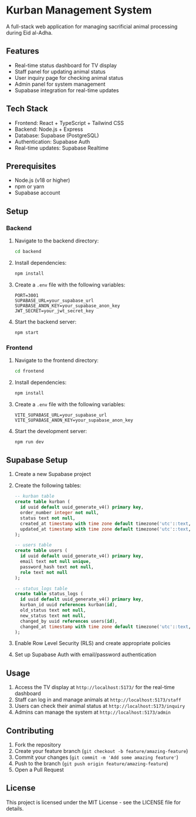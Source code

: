 # Kurban Management System

A full-stack web application for managing sacrificial animal processing during Eid al-Adha.

## Features

- Real-time status dashboard for TV display
- Staff panel for updating animal status
- User inquiry page for checking animal status
- Admin panel for system management
- Supabase integration for real-time updates

## Tech Stack

- Frontend: React + TypeScript + Tailwind CSS
- Backend: Node.js + Express
- Database: Supabase (PostgreSQL)
- Authentication: Supabase Auth
- Real-time updates: Supabase Realtime

## Prerequisites

- Node.js (v18 or higher)
- npm or yarn
- Supabase account

## Setup

### Backend

1. Navigate to the backend directory:
   ```bash
   cd backend
   ```

2. Install dependencies:
   ```bash
   npm install
   ```

3. Create a `.env` file with the following variables:
   ```
   PORT=3001
   SUPABASE_URL=your_supabase_url
   SUPABASE_ANON_KEY=your_supabase_anon_key
   JWT_SECRET=your_jwt_secret_key
   ```

4. Start the backend server:
   ```bash
   npm start
   ```

### Frontend

1. Navigate to the frontend directory:
   ```bash
   cd frontend
   ```

2. Install dependencies:
   ```bash
   npm install
   ```

3. Create a `.env` file with the following variables:
   ```
   VITE_SUPABASE_URL=your_supabase_url
   VITE_SUPABASE_ANON_KEY=your_supabase_anon_key
   ```

4. Start the development server:
   ```bash
   npm run dev
   ```

## Supabase Setup

1. Create a new Supabase project
2. Create the following tables:

   ```sql
   -- kurban table
   create table kurban (
     id uuid default uuid_generate_v4() primary key,
     order_number integer not null,
     status text not null,
     created_at timestamp with time zone default timezone('utc'::text, now()) not null,
     updated_at timestamp with time zone default timezone('utc'::text, now()) not null
   );

   -- users table
   create table users (
     id uuid default uuid_generate_v4() primary key,
     email text not null unique,
     password_hash text not null,
     role text not null
   );

   -- status_logs table
   create table status_logs (
     id uuid default uuid_generate_v4() primary key,
     kurban_id uuid references kurban(id),
     old_status text not null,
     new_status text not null,
     changed_by uuid references users(id),
     changed_at timestamp with time zone default timezone('utc'::text, now()) not null
   );
   ```

3. Enable Row Level Security (RLS) and create appropriate policies
4. Set up Supabase Auth with email/password authentication

## Usage

1. Access the TV display at `http://localhost:5173/` for the real-time dashboard
2. Staff can log in and manage animals at `http://localhost:5173/staff`
3. Users can check their animal status at `http://localhost:5173/inquiry`
4. Admins can manage the system at `http://localhost:5173/admin`

## Contributing

1. Fork the repository
2. Create your feature branch (`git checkout -b feature/amazing-feature`)
3. Commit your changes (`git commit -m 'Add some amazing feature'`)
4. Push to the branch (`git push origin feature/amazing-feature`)
5. Open a Pull Request

## License

This project is licensed under the MIT License - see the LICENSE file for details.
